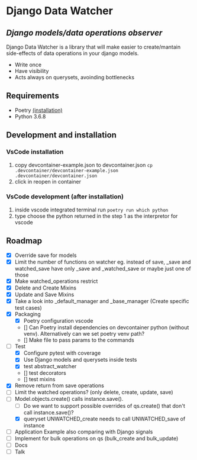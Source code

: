 # Django Data Watcher

## _Django models/data operations observer_

Django Data Watcher is a library that will make easier to create/mantain side-effects of data operations in your django models.

-   Write once
-   Have visibility
-   Acts always on querysets, avoinding bottlenecks

## Requirements

-   Poetry [(installation)](https://python-poetry.org/docs/#installation)
-   Python 3.6.8

## Development and installation

### VsCode installation

1. copy devcontainer-example.json to devcontainer.json `cp .devcontainer/devcontainer-example.json .devcontainer/devcontainer.json`
2. click in reopen in container

### VsCode development (after installation)

1. inside vscode integrated terminal run `poetry run which python`
2. type choose the python returned in the step 1 as the interpretor for vscode

## Roadmap

-   [x] Override save for models
-   [x] Limit the number of functions on watcher eg. instead of save, \_save and watched_save have only \_save and \_watched_save or maybe just one of those
-   [x] Make watched_operations restrict
-   [x] Delete and Create Mixins
-   [x] Update and Save Mixins
-   [x] Take a look into \_default_manager and \_base_manager (Create specific test cases)
-   [x] Packaging
    -   [x] Poetry configuration vscode
    -   [] Can Poetry install dependencies on devcontainer python (without venv). Alternatively can we set poetry venv path?
    -   [] Make file to pass params to the commands
-   [ ] Test
    -   [x] Configure pytest with coverage
    -   [x] Use Django models and querysets inside tests
    -   [x] test abstract_watcher
    -   [] test decorators
    -   [] test mixins
-   [x] Remove return from save operations
-   [ ] Limit the watched operations? (only delete, create, update, save)
-   [ ] Model.objects.create() calls instance.save().
    -   [ ] Do we want to support possible overrides of qs.create() that don't call instance.save()?
    -   [x] queryset UNWATCHED_create needs to call UNWATCHED_save of instance
-   [ ] Application Example also comparing with Django signals
-   [ ] Implement for bulk operations on qs (bulk_create and bulk_update)
-   [ ] Docs
-   [ ] Talk
